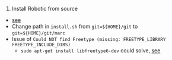 1. Install Robotic from source
  * [see](https://github.com/MarcToussaint/robotic/tree/master)
  * Change path in `install.sh` from `git=${HOME}/git` to `git=${HOME}/git/marc`
  * Issue of `Could NOT find Freetype (missing: FREETYPE_LIBRARY FREETYPE_INCLUDE_DIRS)`
      * `sudo apt-get install libfreetype6-dev` could solve, [see](https://github.com/tpaviot/oce/issues/720)
